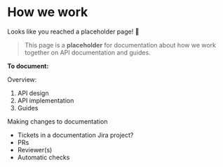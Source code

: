# How we work

Looks like you reached a placeholder page! 🚧

> This page is a **placeholder** for documentation about how we work together on API documentation and guides.

**To document:**

Overview:

1.  API design
2.  API implementation
3.  Guides

Making changes to documentation

*   Tickets in a documentation Jira project?
*   PRs
*   Reviewer(s)
*   Automatic checks

